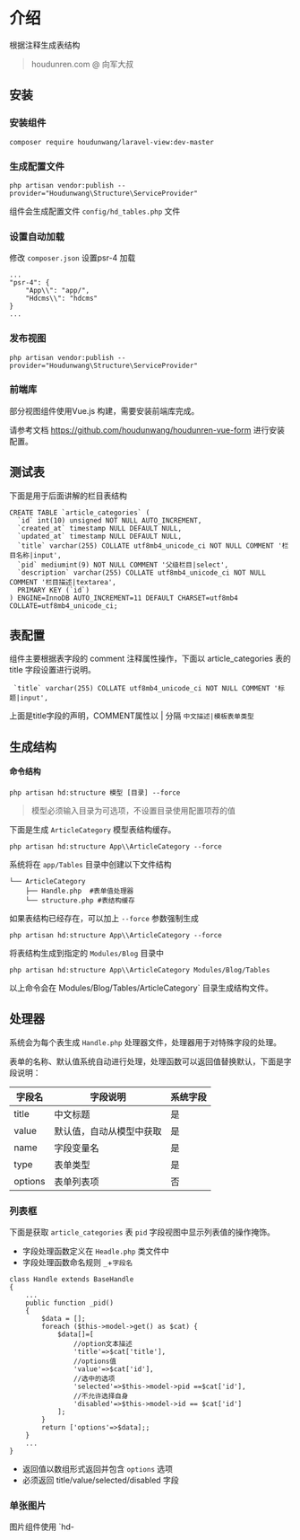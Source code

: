 # 介绍

根据注释生成表结构
> houdunren.com @ 向军大叔  

## 安装

### 安装组件

```
composer require houdunwang/laravel-view:dev-master  
```

### 生成配置文件

```
php artisan vendor:publish --provider="Houdunwang\Structure\ServiceProvider"
```

组件会生成配置文件 `config/hd_tables.php` 文件

### 设置自动加载

修改 `composer.json` 设置psr-4 加载

```
...
"psr-4": {
	"App\\": "app/",
	"Hdcms\\": "hdcms"
}
...
```

### 发布视图

```
php artisan vendor:publish --provider="Houdunwang\Structure\ServiceProvider"
```

### 前端库

部分视图组件使用Vue.js 构建，需要安装前端库完成。

请参考文档  https://github.com/houdunwang/houdunren-vue-form  进行安装配置。

## 测试表

下面是用于后面讲解的栏目表结构

```
CREATE TABLE `article_categories` (
  `id` int(10) unsigned NOT NULL AUTO_INCREMENT,
  `created_at` timestamp NULL DEFAULT NULL,
  `updated_at` timestamp NULL DEFAULT NULL,
  `title` varchar(255) COLLATE utf8mb4_unicode_ci NOT NULL COMMENT '栏目名称|input',
  `pid` mediumint(9) NOT NULL COMMENT '父级栏目|select',
  `description` varchar(255) COLLATE utf8mb4_unicode_ci NOT NULL COMMENT '栏目描述|textarea',
  PRIMARY KEY (`id`)
) ENGINE=InnoDB AUTO_INCREMENT=11 DEFAULT CHARSET=utf8mb4 COLLATE=utf8mb4_unicode_ci;
```

## 表配置

组件主要根据表字段的 comment 注释属性操作，下面以 article_categories 表的title 字段设置进行说明。
```
 `title` varchar(255) COLLATE utf8mb4_unicode_ci NOT NULL COMMENT '标题|input',
```
上面是title字段的声明，COMMENT属性以 | 分隔 `中文描述|模板表单类型`
## 生成结构

#### 命令结构

```
php artisan hd:structure 模型 [目录] --force
```

> 模型必须输入目录为可选项，不设置目录使用配置项荐的值

下面是生成 `ArticleCategory` 模型表结构缓存。

```
php artisan hd:structure App\\ArticleCategory --force
```
系统将在 `app/Tables` 目录中创建以下文件结构
```
└── ArticleCategory
    ├── Handle.php  #表单值处理器
    └── structure.php #表结构缓存
```

如果表结构已经存在，可以加上 `--force` 参数强制生成

```
php artisan hd:structure App\\ArticleCategory --force
```

将表结构生成到指定的 `Modules/Blog` 目录中

```
php artisan hd:structure App\\ArticleCategory Modules/Blog/Tables
```

以上命令会在 Modules/Blog/Tables/ArticleCategory` 目录生成结构文件。

## 处理器

系统会为每个表生成 `Handle.php` 处理器文件，处理器用于对特殊字段的处理。

表单的名称、默认值系统自动进行处理，处理函数可以返回值替换默认，下面是字段说明：

| 字段名  | 字段说明                 | 系统字段 |
| ------- | ------------------------ | -------- |
| title   | 中文标题                 | 是       |
| value   | 默认值，自动从模型中获取 | 是       |
| name    | 字段变量名               | 是       |
| type    | 表单类型                 | 是       |
| options | 表单列表项               | 否       |

### 列表框

下面是获取 `article_categories` 表 `pid` 字段视图中显示列表值的操作掩饰。

* 字段处理函数定义在 `Headle.php` 类文件中
* 字段处理函数命名规则 `_`+`字段名`

```
class Handle extends BaseHandle
{
	...
	public function _pid()
    {
        $data = [];
        foreach ($this->model->get() as $cat) {
            $data[]=[
                //option文本描述
                'title'=>$cat['title'],
                //options值
                'value'=>$cat['id'],
                //选中的选项
                'selected'=>$this->model->pid ==$cat['id'],
                //不允许选择自身
                'disabled'=>$this->model->id == $cat['id']
            ];
        }
        return ['options'=>$data];;
    }
    ...
}
```

* 返回值以数组形式返回并包含 `options` 选项
* 必须返回 title/value/selected/disabled 字段

### 单张图片

图片组件使用 `hd-




